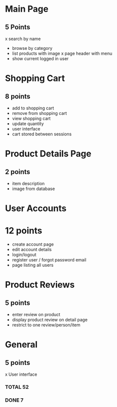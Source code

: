 # Main Page  
## 5 Points   
x search by name
- browse by category
- list products with image
x page header with menu
- show current logged in user

# Shopping Cart
## 8 points
- add to shopping cart
- remove from shopping cart
- view shopping cart
- update quantity
- user interface
- cart stored between sessions

# Product Details Page
## 2 points
- item description
- image from database

# User Accounts
# 12 points
- create account page
- edit account details
- login/logout
- register user / forgot password email
- page listing all users

# Product Reviews
## 5 points
- enter review on product
- display product review on detail page
- restrict to one review/person/item

# General
## 5 points
x User interface

### TOTAL 52
### DONE 7










